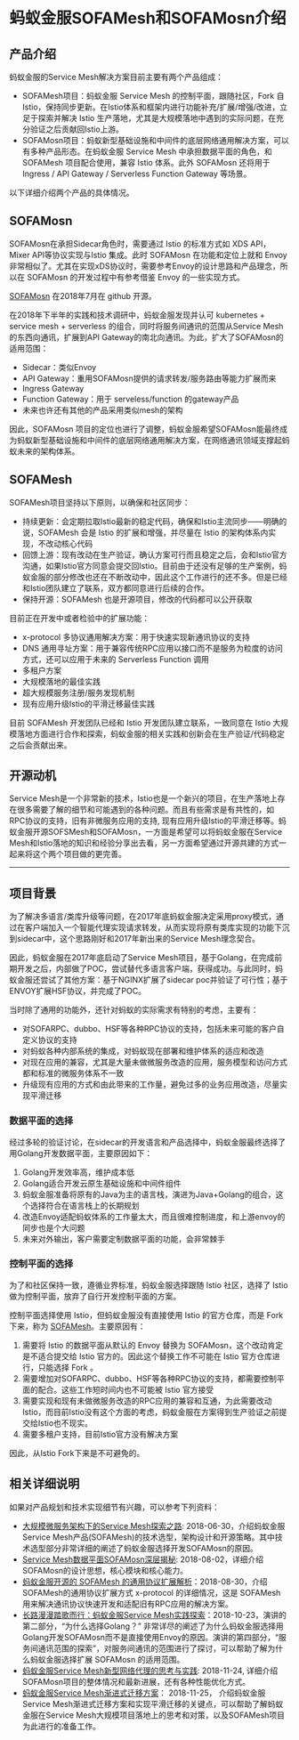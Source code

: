 #  蚂蚁金服SOFAMesh和SOFAMosn介绍

## 产品介绍

蚂蚁金服的Service Mesh解决方案目前主要有两个产品组成：

- SOFAMesh项目：蚂蚁金服 Service Mesh 的控制平面，跟随社区，Fork 自 Istio，保持同步更新。在Istio体系和框架内进行功能补充/扩展/增强/改进，立足于探索并解决 Istio 生产落地，尤其是大规模落地中遇到的实际问题，在充分验证之后贡献回Istio上游。
- SOFAMosn项目：蚂蚁新型基础设施和中间件的底层网络通用解决方案，可以有多种产品形态。在蚂蚁金服 Service Mesh 中承担数据平面的角色，和 SOFAMesh 项目配合使用，兼容 Istio 体系。此外 SOFAMosn 还将用于 Ingress / API Gateway / Serverless Function Gateway 等场景。 

以下详细介绍两个产品的具体情况。

## SOFAMosn

SOFAMosn在承担Sidecar角色时，需要通过 Istio 的标准方式如 XDS API，Mixer API等协议实现与Istio 集成。此时 SOFAMosn 在功能和定位上就和 Envoy 非常相似了。尤其在实现xDS协议时，需要参考Envoy的设计思路和产品理念，所以在 SOFAMosn 的开发过程中有参考借鉴 Envoy 的一些实现方式。

[SOFAMosn](https://github.com/alipay/sofa-mosn) 在2018年7月在 github 开源。

在2018年下半年的实践和技术调研中，蚂蚁金服发现并认可 kubernetes + service mesh + serverless 的组合，同时将服务间通讯的范围从Service Mesh的东西向通讯，扩展到API Gateway的南北向通讯。为此，扩大了SOFAMosn的适用范围：

- Sidecar：类似Envoy
- API Gateway：重用SOFAMosn提供的请求转发/服务路由等能力扩展而来
- Ingress Gateway
- Function Gateway：用于 serveless/function 的gateway产品
- 未来也许还有其他的产品采用类似mesh的架构

因此，SOFAMosn 项目的定位也进行了调整，蚂蚁金服希望SOFAMosn能最终成为蚂蚁新型基础设施和中间件的底层网络通用解决方案，在网络通讯领域支撑起蚂蚁未来的架构体系。

## SOFAMesh

SOFAMesh项目坚持以下原则，以确保和社区同步：

- 持续更新：会定期拉取Istio最新的稳定代码，确保和Istio主流同步——明确的说，SOFAMesh 会是 Istio 的扩展和增强，并尽量在 Istio 的架构体系内实现，不改动核心代码
- 回馈上游：现有改动在生产验证，确认方案可行而且稳定之后，会和Istio官方沟通，如果Istio官方同意会提交回Istio。目前由于还没有足够的生产案例，蚂蚁金服的部分修改也还在不断改动中，因此这个工作进行的还不多。但是已经和Istio团队建立了联系，双方都同意进行后续的合作。
- 保持开源：SOFAMesh 也是开源项目，修改的代码都可以公开获取

目前正在开发中或者检验中的扩展功能：

- x-protocol 多协议通用解决方案：用于快速实现新通讯协议的支持
- DNS 通用寻址方案：用于兼容传统RPC应用以接口而不是服务为粒度的访问方式，还可以应用于未来的 Serverless Function 调用
- 多租户方案
- 大规模落地的最佳实践
- 超大规模服务注册/服务发现机制
- 现有应用升级Istio的平滑迁移最佳实践

目前 SOFAMesh 开发团队已经和 Istio 开发团队建立联系，一致同意在 Istio 大规模落地方面进行合作和探索，蚂蚁金服的相关实践和创新会在生产验证/代码稳定之后会贡献出来。

## 开源动机

Service Mesh是一个非常新的技术，Istio也是一个新兴的项目，在生产落地上存在很多需要了解的细节和可能遇到的各种问题。而且有些需求是有共性的，如RPC协议的支持，旧有非微服务应用的支持, 现有应用升级Istio的平滑迁移等。蚂蚁金服开源SOFSMesh和SOFAMosn，一方面是希望可以将蚂蚁金服在Service Mesh和Istio落地的知识和经验分享出去看，另一方面希望通过开源共建的方式一起来将这个两个项目做的更完善。

------

## 项目背景

为了解决多语言/类库升级等问题，在2017年底蚂蚁金服决定采用proxy模式，通过在客户端加入一个智能代理实现请求转发，从而实现将原有类库实现的功能下沉到sidecar中，这个思路刚好和2017年新出来的Service Mesh理念契合。

因此，蚂蚁金服在2017年底启动了Service Mesh项目，基于Golang，在完成前期开发之后，内部做了POC，尝试替代多语言客户端，获得成功。与此同时，蚂蚁金服还尝试了其他方案：基于NGINX扩展了sidecar poc并验证了可行性；基于ENVOY扩展HSF协议，并完成了POC。

当时除了通用的功能外，还针对蚂蚁的实际需求有特别的考虑，主要有：

- 对SOFARPC、dubbo、HSF等各种RPC协议的支持，包括未来可能的客户自定义协议的支持
- 对蚂蚁各种内部系统的集成，对蚂蚁现在部署和维护体系的适应和改造
- 对现在应用的兼容，尤其是大量未做微服务改造的应用，服务模型和访问方式都和标准的微服务体系不一致
- 升级现有应用的方式和由此带来的工作量，避免过多的业务应用改造，尽量实现平滑迁移

### 数据平面的选择

经过多轮的验证讨论，在sidecar的开发语言和产品选择中，蚂蚁金服最终选择了用Golang开发数据平面，主要原因如下：

1. Golang开发效率高，维护成本低
2. Golang适合开发云原生基础设施和中间件组件
3. 蚂蚁金服准备将原有的Java为主的语言栈，演进为Java+Golang的组合，这个选择符合在语言栈上的长期规划
4. 改造Envoy适配蚂蚁体系的工作量太大，而且很难控制进度，和上游envoy的同步也是个大问题
5. 未来对外输出，客户需要定制数据平面的功能，会非常棘手

### 控制平面的选择

为了和社区保持一致，遵循业界标准，蚂蚁金服选择跟随 Istio 社区，选择了 Istio 做为控制平面，放弃了自行开发控制平面的方案。

控制平面选择使用 Istio，但蚂蚁金服没有直接使用 Istio 的官方仓库，而是 Fork 下来，称为 [SOFAMesh](https://github.com/alipay/sofa-mesh)。主要原因有：

1. 需要将 Istio 的数据平面从默认的 Envoy 替换为 SOFAMosn，这个改动肯定是不适合提交给 Istio 官方的。因此这个替换工作不可能在 Istio 官方仓库进行，只能选择 Fork 。
2. 需要增加对SOFARPC、dubbo、HSF等各种RPC协议的支持，都需要控制平面的配合。这些工作短时间内也不可能被 Istio 官方接受
3. 需要实现和现有未做微服务改造的RPC应用的兼容和互通，为此需要改动Istio，而目前Istio没有这个方面的考虑，蚂蚁金服在方案得到生产验证之前提交给Istio也不现实。
4. 需要多租户支持，目前Istio官方没有解决方案

因此，从Istio Fork下来是不可避免的。

## 相关详细说明

如果对产品规划和技术实现细节有兴趣，可以参考下列资料：

- [大规模微服务架构下的Service Mesh探索之路](https://skyao.io/publication/201806-service-mesh-explore/): 2018-06-30，介绍蚂蚁金服Service Mesh产品(SOFAMesh)的技术选型，架构设计和开源策略。其中技术选型部分非常详细的阐述了蚂蚁金服选择开发SOFAMosn的原因。
- [Service Mesh数据平面SOFAMosn深层揭秘](http://www.servicemesher.com/blog/sofa-mosn-deep-dive/): 2018-08-02，详细介绍SOFAMosn的设计思想，核心模块和核心能力。
- [蚂蚁金服开源的 SOFAMesh 的通用协议扩展解析](http://www.servicemesher.com/blog/ant-financial-sofamesh-common-protocol-extension/)：2018-08-30，介绍SOFAMesh的通用协议扩展方式 x-protocol 的详细情况，这是 SOFAMesh 用来解决通讯协议快速开发和适配旧有RPC应用的解决方案。
- [长路漫漫踏歌而行：蚂蚁金服Service Mesh实践探索](https://skyao.io/publication/201810-ant-finance-service-mesh-practice/)：2018-10-23，演讲的第二部分，“为什么选择Golang？” 非常详尽的阐述了为什么蚂蚁金服选择用Golang开发SOFAMosn而不是直接使用Envoy的原因。演讲的第四部分，“服务间通讯范围的探索”，对服务间通讯的范围进行了探讨，可以帮助了解为什么蚂蚁金服选择扩展 SOFAMosn 的适用范围。
- [蚂蚁金服Service Mesh新型网络代理的思考与实践](http://www.servicemesher.com/blog/microservice-with-service-mesh-at-ant-financial/): 2018-11-24, 详细介绍SOFAMosn项目的整体情况和最新进展，还有各种性能优化方式。
- [蚂蚁金服Service Mesh渐进式迁移方案](https://skyao.io/publication/201811-service-mesh-step-by-step/)： 2018-11-25， 介绍蚂蚁金服Service Mesh渐进式迁移方案和实现平滑迁移的关键点，可以帮助了解蚂蚁金服在Service Mesh大规模项目落地上的思考和对策，以及SOFAMesh项目为此进行的准备工作。